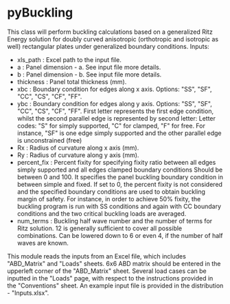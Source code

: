 # pyBuckling
This class will perform buckling calculations based on a generalized Ritz Energy solution for doubly curved anisotropic (orthotropic and isotropic as well) rectangular plates under generalized boundary conditions.
Inputs:
- xls_path : Excel path to the input file.
- a : Panel dimension - a. See input file more details.
- b : Panel dimension - b. See input file more details.
- thickness : Panel total thickness (mm).
- xbc : Boundary condition for edges along x axis. Options: "SS", "SF", "CC", "CS", "CF", "FF".
- ybc : Boundary condition for edges along y axis. Options: "SS", "SF", "CC", "CS", "CF", "FF".
         First letter represents the first edge condition, whilst the second parallel edge is represented by second letter:
       Letter codes: "S" for simply supported, "C" for clamped, "F" for free.
       For instance, "SF" is one edge simply supported and the other parallel edge is unconstrained (free)
- Rx : Radius of curvature along x axis (mm).
- Ry : Radius of curvature along y axis (mm).
- percent_fix : Percent fixity for specifying fixity ratio between all edges simply supported and all edges clamped boundary conditions
               Should be between 0 and 100. It specifies the panel buckling boundary condition in between simple and fixed. 
               If set to 0, the percent fixity is not considered and the specified boundary conditions are used to obtain buckling margin of safety. 
               For instance, in order to achieve 50% fixity, the buckling program is run with SS conditions and again with CC boundary conditions and the two critical buckling loads are averaged.
- num_terms : Buckling half wave number and the number of terms for Ritz solution. 12 is generally sufficient to cover all possible combinations.
             Can be lowered down to 6 or even 4, if the number of half waves are known.

This module reads the inputs from an Excel file, which includes "ABD_Matrix" and "Loads" sheets. 6x6 ABD matrix should be entered in the upperleft corner of the "ABD_Matrix" sheet. Several load cases can be inputted in the "Loads" page, with respect to the instructions provided in the "Conventions" sheet. An example input file is provided in the distribution - "Inputs.xlsx".
